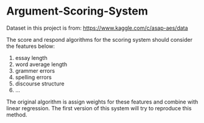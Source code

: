 # Argument-Scoring-System

Dataset in this project is from: https://www.kaggle.com/c/asap-aes/data

The score and respond algorithms for the scoring system should consider the features below:
1. essay length 
2. word average length 
3. grammer errors
4. spelling errors
5. discourse structure
6. ...

The original algorithm is assign weights for these features and combine with linear regression. The first version of this system will try to reproduce this method. 
